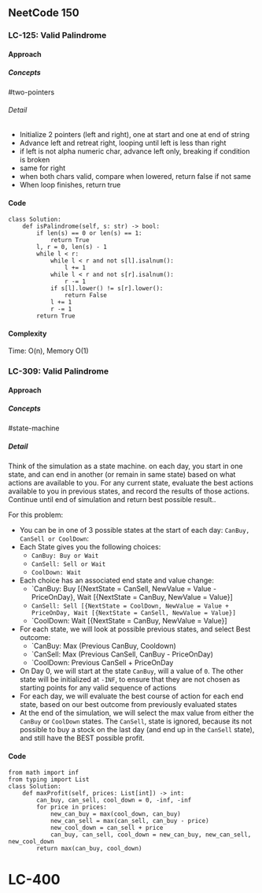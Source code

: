 ## NeetCode 150
### LC-125: Valid Palindrome 
#### Approach
##### Concepts
#two-pointers
###### Detail
- Initialize 2 pointers (left and right), one at start and one at end of string
- Advance left and retreat right, looping until left is less than right
- if left is not alpha numeric char, advance left only, breaking if condition is broken
- same for right
- when both chars valid, compare when lowered, return false if not same
- When loop finishes, return true
#### Code
```
class Solution:
    def isPalindrome(self, s: str) -> bool:
        if len(s) == 0 or len(s) == 1:
            return True
        l, r = 0, len(s) - 1
        while l < r:
            while l < r and not s[l].isalnum():
                l += 1
            while l < r and not s[r].isalnum():
                r -= 1
            if s[l].lower() != s[r].lower():
                return False
            l += 1
            r -= 1
        return True
```

#### Complexity
Time: O(n), Memory O(1)

### LC-309: Valid Palindrome
#### Approach
##### Concepts
#state-machine
##### Detail
Think of the simulation as a state machine. on each day, you start in one state, and can end in another (or remain in same state) based on what actions are available to you. For any current state, evaluate the best actions available to you in previous states, and record the results of those actions. Continue until end of simulation and return best possible result..

For this problem:
- You can be in one of 3 possible states at the start of each day: `CanBuy, CanSell or CoolDown`:
- Each State gives you the following choices:
	- `CanBuy: Buy or Wait`
	- `CanSell: Sell or Wait`
	- `CoolDown: Wait`
- Each choice has an associated end state and value change:
	- `CanBuy: Buy [{NextState = CanSell, NewValue = Value - PriceOnDay}, Wait [{NextState = CanBuy, NewValue = Value}]
	- `CanSell: Sell [{NextState = CoolDown, NewValue = Value + PriceOnDay, Wait [{NextState = CanSell, NewValue = Value}]`
	- `CoolDown: Wait [{NextState = CanBuy, NewValue = Value}]
- For each state, we will look at possible previous states, and select Best outcome:
	- `CanBuy: Max (Previous CanBuy, Cooldown)
	- `CanSell: Max (Previous CanSell, CanBuy - PriceOnDay)
	- `CoolDown: Previous CanSell + PriceOnDay
- On Day 0, we will start at the state `CanBuy`, will a value of `0`. The other state will be initialized at `-INF`, to ensure that they are not chosen as starting points for any valid sequence of actions 
- For each day, we will evaluate the best course of action for each end state, based on our best outcome from previously evaluated states
- At the end of the simulation, we will select the max value from either the `CanBuy` or `CoolDown` states. The `CanSell`, state is ignored, because its not possible to buy a stock on the last day (and end up in the `CanSell` state), and still have the BEST possible profit. 
#### Code
```
from math import inf
from typing import List
class Solution:
    def maxProfit(self, prices: List[int]) -> int:
        can_buy, can_sell, cool_down = 0, -inf, -inf
        for price in prices:
            new_can_buy = max(cool_down, can_buy)
            new_can_sell = max(can_sell, can_buy - price)
            new_cool_down = can_sell + price
            can_buy, can_sell, cool_down = new_can_buy, new_can_sell, new_cool_down
        return max(can_buy, cool_down)
```

# LC-400
